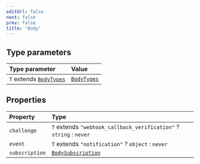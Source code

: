 ```yaml
---
editUrl: false
next: false
prev: false
title: "Body"
---
```


## Type parameters

| Type parameter | Value |
| :------ | :------ |
| `T` extends [`BodyTypes`](/api/eventsub/type-aliases/bodytypes/) | [`BodyTypes`](/api/eventsub/type-aliases/bodytypes/) |

## Properties

| Property | Type |
| :------ | :------ |
| `challenge` | `T` extends `"webhook_callback_verification"` ? `string` : `never` |
| `event` | `T` extends `"notification"` ? `object` : `never` |
| `subscription` | [`BodySubscription`](/api/eventsub/interfaces/bodysubscription/) |
